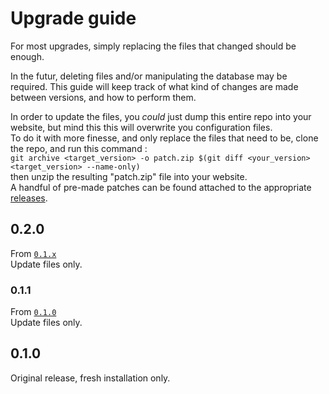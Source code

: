 # Upgrade guide

For most upgrades, simply replacing the files that changed should be enough.

In the futur, deleting files and/or manipulating the database may be required. This guide will keep track of what kind of changes are made between versions, and how to perform them.

In order to update the files, you _could_ just dump this entire repo into your website, but mind this this will overwrite you configuration files.  
To do it with more finesse, and only replace the files that need to be, clone the repo, and run this command :  
`git archive <target_version> -o patch.zip $(git diff <your_version> <target_version> --name-only)`  
then unzip the resulting "patch.zip" file into your website.  
A handful of pre-made patches can be found attached to the appropriate [releases](https://github.com/Estecka/ArtArchive/releases).


## 0.2.0
From [`0.1.x`](#010)  
Update files only.

### 0.1.1
From [`0.1.0`](#010)  
Update files only.

## 0.1.0
Original release, fresh installation only.
